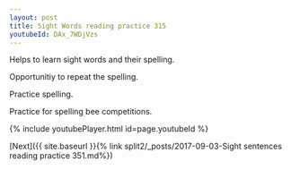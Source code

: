 ```yaml
---
layout: post
title: Sight Words reading practice 315
youtubeId: DAx_7WDjVzs
---
```

 
 
Helps to learn sight words and their spelling.

Opportunitiy to repeat the spelling. 

Practice spelling. 
 
Practice for spelling bee competitions. 
 
{% include youtubePlayer.html id=page.youtubeId %}
 
 

[Next]({{ site.baseurl }}{% link  split2/_posts/2017-09-03-Sight sentences reading practice 351.md%})
 
